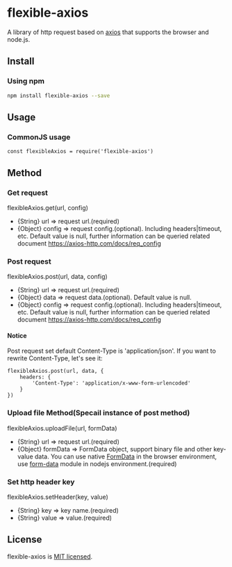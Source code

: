 # flexible-axios
A library of http request based on [axios](https://github.com/axios/axiosÂ) that supports the browser and node.js.

## Install
### Using npm
```bash
npm install flexible-axios --save
```

## Usage
### CommonJS usage
```
const flexibleAxios = require('flexible-axios')
```

## Method
### Get request

flexibleAxios.get(url, config)
- {String} url => request url.(required)
- {Object} config => request config.(optional). Including headers|timeout, etc. Default value is null, further information can be queried related document https://axios-http.com/docs/req_config


### Post request

flexibleAxios.post(url, data, config)
- {String} url => request url.(required)
- {Object} data => request data.(optional). Default value is null.
- {Object} config => request config.(optional). Including headers|timeout, etc. Default value is null, further information can be queried related document https://axios-http.com/docs/req_config

#### Notice
Post request set default Content-Type is 'application/json'. If you want to rewrite Content-Type, let's see it:
```
flexibleAxios.post(url, data, {
    headers: {
        'Content-Type': 'application/x-www-form-urlencoded'
    }
})
```

### Upload file Method(Specail instance of post method)

flexibleAxios.uploadFile(url, formData)
- {String} url => request url.(required)
- {Object} formData => FormData object, support binary file and other key-value data. You can use native [FormData](https://developer.cdn.mozilla.net/en-US/docs/Web/API/FormData) in the browser environment, use [form-data](https://github.com/form-data/form-data) module in nodejs environment.(required)

### Set http header key

flexibleAxios.setHeader(key, value)
- {String} key => key name.(required)
- {String} value => value.(required)

## License
flexible-axios is [MIT licensed](https://github.com/AmoyDreamer/flexible-axios/blob/master/LICENSE).
